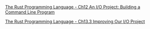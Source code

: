 <!--
 * @Author: shaqsnake
 * @Email: shaqsnake@gmail.com
 * @Date: 2019-09-30 16:36:50
 * @LastEditTime: 2019-10-17 11:21:42
 * @Description: The Rust Programming Language - Ch12 An I/O Project: Building a Command Line Program
 -->
[The Rust Programming Language - Ch12 An I/O Project: Building a Command Line Program](https://doc.rust-lang.org/book/ch12-00-an-io-project.html)

[The Rust Programming Language - Ch13.3 Improving Our I/O Project](https://doc.rust-lang.org/book/ch13-03-improving-our-io-project.html)